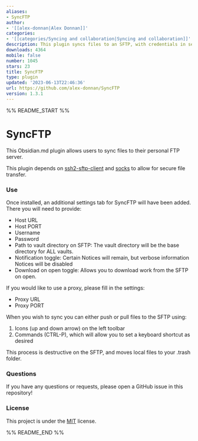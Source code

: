 ```yaml
---
aliases:
- SyncFTP
author:
- '[[alex-donnan|Alex Donnan]]'
categories:
- '[[categories/Syncing and collaboration|Syncing and collaboration]]'
description: This plugin syncs files to an SFTP, with credentials in settings.
downloads: 4364
mobile: false
number: 1045
stars: 23
title: SyncFTP
type: plugin
updated: '2023-06-13T22:46:36'
url: https://github.com/alex-donnan/SyncFTP
version: 1.3.1
---
```


%% README_START %%

# SyncFTP

This Obsidian.md plugin allows users to sync files to their personal FTP server.

This plugin depends on [ssh2-sftp-client](https://www.npmjs.com/package/ssh2-sftp-client) and [socks](https://www.npmjs.com/package/socks) to allow for secure file transfer. 

### Use
Once installed, an additional settings tab for SyncFTP will have been added. There you will need to provide:
- Host URL
- Host PORT
- Username
- Password
- Path to vault directory on SFTP: The vault directory will be the base directory for ALL vaults. 
- Notification toggle: Certain Notices will remain, but verbose information Notices will be disabled
- Download on open toggle: Allows you to download work from the SFTP on open.

If you would like to use a proxy, please fill in the settings:
- Proxy URL
- Proxy PORT

When you wish to sync you can either push or pull files to the SFTP using:
1. Icons (up and down arrow) on the left toolbar
2. Commands (CTRL-P), which will allow you to set a keyboard shortcut as desired

This process is destructive on the SFTP, and moves local files to your .trash folder.

### Questions
If you have any questions or requests, please open a GitHub issue in this repository!

### License
This project is under the [MIT](https://en.wikipedia.org/wiki/MIT_License) license.

%% README_END %%